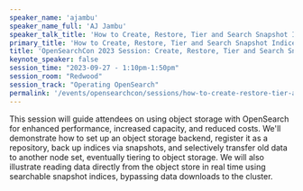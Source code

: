 ```yaml
---
speaker_name: 'ajambu'
speaker_name_full: 'AJ Jambu'
speaker_talk_title: 'How to Create, Restore, Tier and Search Snapshot Indices Stored in Object Storage'
primary_title: 'How to Create, Restore, Tier and Search Snapshot Indices Stored in Object Storage'
title: 'OpenSearchCon 2023 Session: Create, Restore, Tier and Search Snapshot Indices Stored in Object Storage'
keynote_speaker: false
session_time: "2023-09-27 - 1:10pm-1:50pm"
session_room: "Redwood"
session_track: "Operating OpenSearch"
permalink: '/events/opensearchcon/sessions/how-to-create-restore-tier-and-search-snapshot-indices-stored-in-object-storage.html'
---
```


This session will guide attendees on using object storage with OpenSearch for enhanced performance, increased capacity, and reduced costs. We'll demonstrate how to set up an object storage backend, register it as a repository, back up indices via snapshots, and selectively transfer old data to another node set, eventually tiering to object storage. We will also illustrate reading data directly from the object store in real time using searchable snapshot indices, bypassing data downloads to the cluster.
